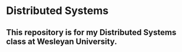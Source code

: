 # Distributed Systems
## This repository is for my Distributed Systems class at Wesleyan University.
